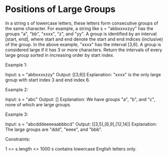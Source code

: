 # Positions of Large Groups

In a string s of lowercase letters, these letters form consecutive groups of the same character.
For example, a string like s = "abbxxxxzyy" has the groups "a", "bb", "xxxx", "z", and "yy".
A group is identified by an interval [start, end], where start and end denote the start and end indices (inclusive) of the group. In the above example, "xxxx" has the interval [3,6].
A group is considered large if it has 3 or more characters.
Return the intervals of every large group sorted in increasing order by start index.

Example 1:

Input: s = "abbxxxxzzy"
Output: [[3,6]]
Explanation: "xxxx" is the only large group with start index 3 and end index 6.

Example 2:

Input: s = "abc"
Output: []
Explanation: We have groups "a", "b", and "c", none of which are large groups.

Example 3:

Input: s = "abcdddeeeeaabbbcd"
Output: [[3,5],[6,9],[12,14]]
Explanation: The large groups are "ddd", "eeee", and "bbb".

Constraints:

1 <= s.length <= 1000
s contains lowercase English letters only.
